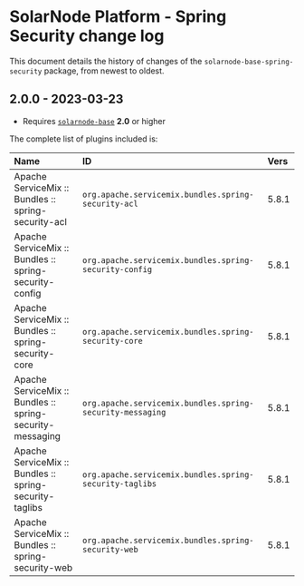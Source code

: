# SolarNode Platform - Spring Security change log

This document details the history of changes of the `solarnode-base-spring-security` package, from
newest to oldest.

## 2.0.0 - 2023-03-23

 * Requires [`solarnode-base`](../../solarnode-base/debian) **2.0** or higher

The complete list of plugins included is:

| Name                                                      | ID                                                        | Vers  |
|:----------------------------------------------------------|:----------------------------------------------------------|:------|
| Apache ServiceMix :: Bundles :: spring-security-acl       | `org.apache.servicemix.bundles.spring-security-acl`       | 5.8.1 |
| Apache ServiceMix :: Bundles :: spring-security-config    | `org.apache.servicemix.bundles.spring-security-config`    | 5.8.1 |
| Apache ServiceMix :: Bundles :: spring-security-core      | `org.apache.servicemix.bundles.spring-security-core`      | 5.8.1 |
| Apache ServiceMix :: Bundles :: spring-security-messaging | `org.apache.servicemix.bundles.spring-security-messaging` | 5.8.1 |
| Apache ServiceMix :: Bundles :: spring-security-taglibs   | `org.apache.servicemix.bundles.spring-security-taglibs`   | 5.8.1 |
| Apache ServiceMix :: Bundles :: spring-security-web       | `org.apache.servicemix.bundles.spring-security-web`       | 5.8.1 |
